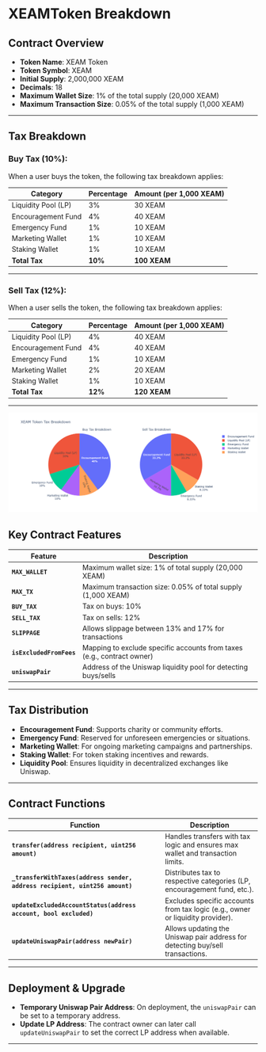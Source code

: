 # XEAMToken Breakdown

## Contract Overview

- **Token Name**: XEAM Token
- **Token Symbol**: XEAM
- **Initial Supply**: 2,000,000 XEAM
- **Decimals**: 18
- **Maximum Wallet Size**: 1% of the total supply (20,000 XEAM)
- **Maximum Transaction Size**: 0.05% of the total supply (1,000 XEAM)

---

## Tax Breakdown

### Buy Tax (10%):
When a user buys the token, the following tax breakdown applies:

| **Category**            | **Percentage** | **Amount** (per 1,000 XEAM) |
|-------------------------|----------------|-----------------------------|
| Liquidity Pool (LP)      | 3%             | 30 XEAM                     |
| Encouragement Fund       | 4%             | 40 XEAM                     |
| Emergency Fund           | 1%             | 10 XEAM                     |
| Marketing Wallet         | 1%             | 10 XEAM                     |
| Staking Wallet           | 1%             | 10 XEAM                     |
| **Total Tax**            | **10%**        | **100 XEAM**                |

---

### Sell Tax (12%):
When a user sells the token, the following tax breakdown applies:

| **Category**            | **Percentage** | **Amount** (per 1,000 XEAM) |
|-------------------------|----------------|-----------------------------|
| Liquidity Pool (LP)      | 4%             | 40 XEAM                     |
| Encouragement Fund       | 4%             | 40 XEAM                     |
| Emergency Fund           | 1%             | 10 XEAM                     |
| Marketing Wallet         | 2%             | 20 XEAM                     |
| Staking Wallet           | 1%             | 10 XEAM                     |
| **Total Tax**            | **12%**        | **120 XEAM**                |

---

![Tax System](/newplot.png)


## Key Contract Features

| **Feature**                   | **Description**                                                                 |
|-------------------------------|---------------------------------------------------------------------------------|
| **`MAX_WALLET`**               | Maximum wallet size: 1% of total supply (20,000 XEAM)                            |
| **`MAX_TX`**                   | Maximum transaction size: 0.05% of total supply (1,000 XEAM)                    |
| **`BUY_TAX`**                  | Tax on buys: 10%                                                                |
| **`SELL_TAX`**                 | Tax on sells: 12%                                                               |
| **`SLIPPAGE`**                 | Allows slippage between 13% and 17% for transactions                            |
| **`isExcludedFromFees`**       | Mapping to exclude specific accounts from taxes (e.g., contract owner)         |
| **`uniswapPair`**              | Address of the Uniswap liquidity pool for detecting buys/sells                 |

---

## Tax Distribution

- **Encouragement Fund**: Supports charity or community efforts.
- **Emergency Fund**: Reserved for unforeseen emergencies or situations.
- **Marketing Wallet**: For ongoing marketing campaigns and partnerships.
- **Staking Wallet**: For token staking incentives and rewards.
- **Liquidity Pool**: Ensures liquidity in decentralized exchanges like Uniswap.

---

## Contract Functions

| **Function**                               | **Description**                                                                 |
|--------------------------------------------|---------------------------------------------------------------------------------|
| **`transfer(address recipient, uint256 amount)`** | Handles transfers with tax logic and ensures max wallet and transaction limits. |
| **`_transferWithTaxes(address sender, address recipient, uint256 amount)`** | Distributes tax to respective categories (LP, encouragement fund, etc.).       |
| **`updateExcludedAccountStatus(address account, bool excluded)`** | Excludes specific accounts from tax logic (e.g., owner or liquidity provider). |
| **`updateUniswapPair(address newPair)`**  | Allows updating the Uniswap pair address for detecting buy/sell transactions.  |

---

## Deployment & Upgrade

- **Temporary Uniswap Pair Address**: On deployment, the `uniswapPair` can be set to a temporary address.
- **Update LP Address**: The contract owner can later call `updateUniswapPair` to set the correct LP address when available.

---
